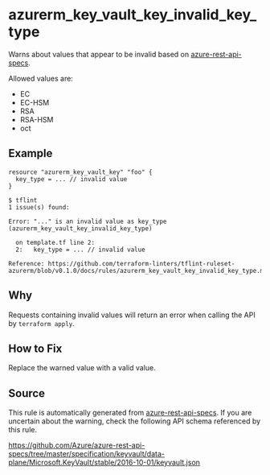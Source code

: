 <!--- This file generated by `tools/apispec-rule-gen/main.go`. DO NOT EDIT --->

# azurerm_key_vault_key_invalid_key_type

Warns about values that appear to be invalid based on [azure-rest-api-specs](https://github.com/Azure/azure-rest-api-specs).

Allowed values are:
- EC
- EC-HSM
- RSA
- RSA-HSM
- oct

## Example

```hcl
resource "azurerm_key_vault_key" "foo" {
  key_type = ... // invalid value
}
```

```
$ tflint
1 issue(s) found:

Error: "..." is an invalid value as key_type (azurerm_key_vault_key_invalid_key_type)

  on template.tf line 2:
  2:   key_type = ... // invalid value

Reference: https://github.com/terraform-linters/tflint-ruleset-azurerm/blob/v0.1.0/docs/rules/azurerm_key_vault_key_invalid_key_type.md

```

## Why

Requests containing invalid values will return an error when calling the API by `terraform apply`.

## How to Fix

Replace the warned value with a valid value.

## Source

This rule is automatically generated from [azure-rest-api-specs](https://github.com/Azure/azure-rest-api-specs). If you are uncertain about the warning, check the following API schema referenced by this rule.

https://github.com/Azure/azure-rest-api-specs/tree/master/specification/keyvault/data-plane/Microsoft.KeyVault/stable/2016-10-01/keyvault.json

